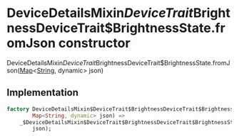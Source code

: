 


# DeviceDetailsMixin$DeviceTrait$BrightnessDeviceTrait$BrightnessState.fromJson constructor







DeviceDetailsMixin$DeviceTrait$BrightnessDeviceTrait$BrightnessState.fromJson([Map](https://api.flutter.dev/flutter/dart-core/Map-class.html)&lt;[String](https://api.flutter.dev/flutter/dart-core/String-class.html), dynamic> json)





## Implementation

```dart
factory DeviceDetailsMixin$DeviceTrait$BrightnessDeviceTrait$BrightnessState.fromJson(
        Map<String, dynamic> json) =>
    _$DeviceDetailsMixin$DeviceTrait$BrightnessDeviceTrait$BrightnessStateFromJson(
        json);
```







